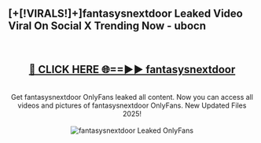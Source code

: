 <h2>[+[!VIRALS!]+]fantasysnextdoor Leaked Video Viral On Social X Trending Now - ubocn</h2>
<br>
<div align="center">
<h2><a href="https://libra.edu.pl?fantasysnextdoor" rel="nofollow">🔴 CLICK HERE 🌐==►► fantasysnextdoor</a></h2>
<br>
Get fantasysnextdoor OnlyFans leaked all content. Now you can access all videos and pictures of fantasysnextdoor OnlyFans. New Updated Files 2025!
<br>
<br>
<a href="https://libra.edu.pl?fantasysnextdoor" rel="nofollow" data-target="animated-image.originalLink"><img src="https://i.ibb.co.com/WyWwxjT/player-gif2.gif" alt="fantasysnextdoor Leaked OnlyFans" style="max-width: 100%; display: inline-block;" data-target="animated-image.originalImage"></a>
</div>
<br>